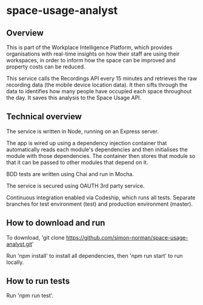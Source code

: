 # space-usage-analyst

## Overview

This is part of the Workplace Intelligence Platform, which provides organisations with real-time insights on how their staff are using their workspaces, in order to inform how the space can be improved and property costs can be reduced. 

This service calls the Recordings API every 15 minutes and retrieves the raw recording data (the mobile device location data). It then sifts through the data to identifies how many people have occupied each space throughout the day. It saves this analysis to the Space Usage API. 

## Technical overview

The service is written in Node, running on an Express server.

The app is wired up using a dependency injection container that automatically reads each module's dependencies and then initialises the module with those dependencies. The container then stores that module so that it can be passed to other modules that depend on it. 

BDD tests are written using Chai and run in Mocha.

The service is secured using OAUTH 3rd party service. 

Continuous integration enabled via Codeship, which runs all tests. Separate branches for test environment (test) and production environment (master). 

## How to download and run

To download, 'git clone https://github.com/simon-norman/space-usage-analyst.git'

Run 'npm install' to install all dependencies, then 'npm run start' to run locally. 

## How to run tests

Run 'npm run test'.




